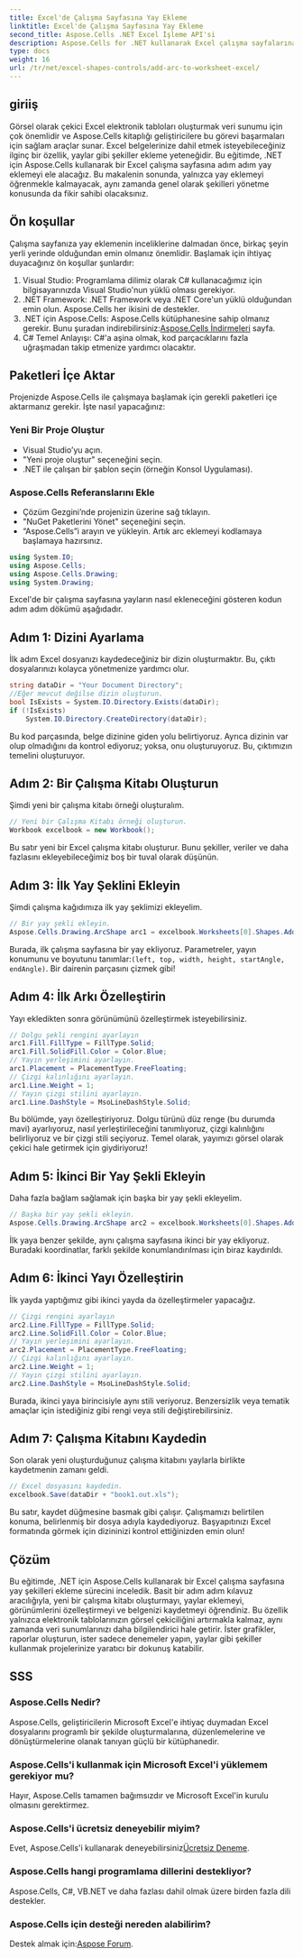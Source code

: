 ```yaml
---
title: Excel'de Çalışma Sayfasına Yay Ekleme
linktitle: Excel'de Çalışma Sayfasına Yay Ekleme
second_title: Aspose.Cells .NET Excel İşleme API'si
description: Aspose.Cells for .NET kullanarak Excel çalışma sayfalarına yay eklemeyi öğrenin. Elektronik tablo tasarımlarınızı geliştirmek için adım adım kılavuzumuzu izleyin.
type: docs
weight: 16
url: /tr/net/excel-shapes-controls/add-arc-to-worksheet-excel/
---
```

## giriiş
Görsel olarak çekici Excel elektronik tabloları oluşturmak veri sunumu için çok önemlidir ve Aspose.Cells kitaplığı geliştiricilere bu görevi başarmaları için sağlam araçlar sunar. Excel belgelerinize dahil etmek isteyebileceğiniz ilginç bir özellik, yaylar gibi şekiller ekleme yeteneğidir. Bu eğitimde, .NET için Aspose.Cells kullanarak bir Excel çalışma sayfasına adım adım yay eklemeyi ele alacağız. Bu makalenin sonunda, yalnızca yay eklemeyi öğrenmekle kalmayacak, aynı zamanda genel olarak şekilleri yönetme konusunda da fikir sahibi olacaksınız.
## Ön koşullar
Çalışma sayfanıza yay eklemenin inceliklerine dalmadan önce, birkaç şeyin yerli yerinde olduğundan emin olmanız önemlidir. Başlamak için ihtiyaç duyacağınız ön koşullar şunlardır:
1. Visual Studio: Programlama dilimiz olarak C# kullanacağımız için bilgisayarınızda Visual Studio'nun yüklü olması gerekiyor.
2. .NET Framework: .NET Framework veya .NET Core'un yüklü olduğundan emin olun. Aspose.Cells her ikisini de destekler.
3. .NET için Aspose.Cells: Aspose.Cells kütüphanesine sahip olmanız gerekir. Bunu şuradan indirebilirsiniz:[Aspose.Cells İndirmeleri](https://releases.aspose.com/cells/net/) sayfa.
4. C# Temel Anlayışı: C#'a aşina olmak, kod parçacıklarını fazla uğraşmadan takip etmenize yardımcı olacaktır.
## Paketleri İçe Aktar
Projenizde Aspose.Cells ile çalışmaya başlamak için gerekli paketleri içe aktarmanız gerekir. İşte nasıl yapacağınız:
### Yeni Bir Proje Oluştur
- Visual Studio’yu açın.
- "Yeni proje oluştur" seçeneğini seçin.
- .NET ile çalışan bir şablon seçin (örneğin Konsol Uygulaması).
  
### Aspose.Cells Referanslarını Ekle
- Çözüm Gezgini’nde projenizin üzerine sağ tıklayın.
- "NuGet Paketlerini Yönet" seçeneğini seçin.
- “Aspose.Cells”i arayın ve yükleyin.
Artık arc eklemeyi kodlamaya başlamaya hazırsınız.
```csharp
using System.IO;
using Aspose.Cells;
using Aspose.Cells.Drawing;
using System.Drawing;
```
Excel'de bir çalışma sayfasına yayların nasıl ekleneceğini gösteren kodun adım adım dökümü aşağıdadır.
## Adım 1: Dizini Ayarlama
İlk adım Excel dosyanızı kaydedeceğiniz bir dizin oluşturmaktır. Bu, çıktı dosyalarınızı kolayca yönetmenize yardımcı olur.
```csharp
string dataDir = "Your Document Directory";
//Eğer mevcut değilse dizin oluşturun.
bool IsExists = System.IO.Directory.Exists(dataDir);
if (!IsExists)
    System.IO.Directory.CreateDirectory(dataDir);
```
Bu kod parçasında, belge dizinine giden yolu belirtiyoruz. Ayrıca dizinin var olup olmadığını da kontrol ediyoruz; yoksa, onu oluşturuyoruz. Bu, çıktımızın temelini oluşturuyor.
## Adım 2: Bir Çalışma Kitabı Oluşturun
Şimdi yeni bir çalışma kitabı örneği oluşturalım.
```csharp
// Yeni bir Çalışma Kitabı örneği oluşturun.
Workbook excelbook = new Workbook();
```
Bu satır yeni bir Excel çalışma kitabı oluşturur. Bunu şekiller, veriler ve daha fazlasını ekleyebileceğimiz boş bir tuval olarak düşünün.
## Adım 3: İlk Yay Şeklini Ekleyin
Şimdi çalışma kağıdımıza ilk yay şeklimizi ekleyelim.
```csharp
// Bir yay şekli ekleyin.
Aspose.Cells.Drawing.ArcShape arc1 = excelbook.Worksheets[0].Shapes.AddArc(2, 0, 2, 0, 130, 130);
```
 Burada, ilk çalışma sayfasına bir yay ekliyoruz. Parametreler, yayın konumunu ve boyutunu tanımlar:`(left, top, width, height, startAngle, endAngle)`. Bir dairenin parçasını çizmek gibi!
## Adım 4: İlk Arkı Özelleştirin
Yayı ekledikten sonra görünümünü özelleştirmek isteyebilirsiniz.
```csharp
// Dolgu şekli rengini ayarlayın
arc1.Fill.FillType = FillType.Solid;
arc1.Fill.SolidFill.Color = Color.Blue;
// Yayın yerleşimini ayarlayın.
arc1.Placement = PlacementType.FreeFloating;           
// Çizgi kalınlığını ayarlayın.
arc1.Line.Weight = 1;      
// Yayın çizgi stilini ayarlayın.
arc1.Line.DashStyle = MsoLineDashStyle.Solid;
```
Bu bölümde, yayı özelleştiriyoruz. Dolgu türünü düz renge (bu durumda mavi) ayarlıyoruz, nasıl yerleştirileceğini tanımlıyoruz, çizgi kalınlığını belirliyoruz ve bir çizgi stili seçiyoruz. Temel olarak, yayımızı görsel olarak çekici hale getirmek için giydiriyoruz!
## Adım 5: İkinci Bir Yay Şekli Ekleyin
Daha fazla bağlam sağlamak için başka bir yay şekli ekleyelim.
```csharp
// Başka bir yay şekli ekleyin.
Aspose.Cells.Drawing.ArcShape arc2 = excelbook.Worksheets[0].Shapes.AddArc(9, 0, 2, 0, 130, 130);
```
İlk yaya benzer şekilde, aynı çalışma sayfasına ikinci bir yay ekliyoruz. Buradaki koordinatlar, farklı şekilde konumlandırılması için biraz kaydırıldı.
## Adım 6: İkinci Yayı Özelleştirin
İlk yayda yaptığımız gibi ikinci yayda da özelleştirmeler yapacağız.
```csharp
// Çizgi rengini ayarlayın
arc2.Line.FillType = FillType.Solid;
arc2.Line.SolidFill.Color = Color.Blue;
// Yayın yerleşimini ayarlayın.
arc2.Placement = PlacementType.FreeFloating;          
// Çizgi kalınlığını ayarlayın.
arc2.Line.Weight = 1;           
// Yayın çizgi stilini ayarlayın.
arc2.Line.DashStyle = MsoLineDashStyle.Solid;
```
Burada, ikinci yaya birincisiyle aynı stili veriyoruz. Benzersizlik veya tematik amaçlar için istediğiniz gibi rengi veya stili değiştirebilirsiniz.
## Adım 7: Çalışma Kitabını Kaydedin
Son olarak yeni oluşturduğunuz çalışma kitabını yaylarla birlikte kaydetmenin zamanı geldi.
```csharp
// Excel dosyasını kaydedin.
excelbook.Save(dataDir + "book1.out.xls");
```
Bu satır, kaydet düğmesine basmak gibi çalışır. Çalışmamızı belirtilen konuma, belirlenmiş bir dosya adıyla kaydediyoruz. Başyapıtınızı Excel formatında görmek için dizininizi kontrol ettiğinizden emin olun!
## Çözüm
Bu eğitimde, .NET için Aspose.Cells kullanarak bir Excel çalışma sayfasına yay şekilleri ekleme sürecini inceledik. Basit bir adım adım kılavuz aracılığıyla, yeni bir çalışma kitabı oluşturmayı, yaylar eklemeyi, görünümlerini özelleştirmeyi ve belgenizi kaydetmeyi öğrendiniz. Bu özellik yalnızca elektronik tablolarınızın görsel çekiciliğini artırmakla kalmaz, aynı zamanda veri sunumlarınızı daha bilgilendirici hale getirir. İster grafikler, raporlar oluşturun, ister sadece denemeler yapın, yaylar gibi şekiller kullanmak projelerinize yaratıcı bir dokunuş katabilir.
## SSS
### Aspose.Cells Nedir?
Aspose.Cells, geliştiricilerin Microsoft Excel'e ihtiyaç duymadan Excel dosyalarını programlı bir şekilde oluşturmalarına, düzenlemelerine ve dönüştürmelerine olanak tanıyan güçlü bir kütüphanedir.
### Aspose.Cells'i kullanmak için Microsoft Excel'i yüklemem gerekiyor mu?
Hayır, Aspose.Cells tamamen bağımsızdır ve Microsoft Excel'in kurulu olmasını gerektirmez.
### Aspose.Cells'i ücretsiz deneyebilir miyim?
Evet, Aspose.Cells'i kullanarak deneyebilirsiniz[Ücretsiz Deneme](https://releases.aspose.com/).
### Aspose.Cells hangi programlama dillerini destekliyor?
Aspose.Cells, C#, VB.NET ve daha fazlası dahil olmak üzere birden fazla dili destekler.
### Aspose.Cells için desteği nereden alabilirim?
 Destek almak için:[Aspose Forum](https://forum.aspose.com/c/cells/9).